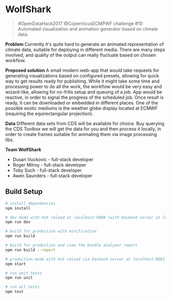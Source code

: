 # WolfShark

> #OpenDataHack2017 @CopernicusECMPWF challenge #10
> Automated visualization and animation generator based on climate data.

**Problem**
Currently it's quite hard to generate an animated representation of climate data, suitable for deploying in different media. There are many steps involved, and quality of the output can really fluctuate based on chosen workflow.

**Proposed solution**
A small modern web-app that would take requests for generating visualizations based on configured presets, allowing for quick way to get results ready for publishing. While it might take some time and processing power to do all the work, the workflow would be very easy and wizard-like, allowing for no-frills setup and queuing of a job. App would be reactive, in order to signal the progress of the scheduled job. Once result is ready, it can be downloaded or embedded in different places. One of the possible exotic mediums is the weather globe display located at ECMWF (requiring the equirectangular projection).

**Data**
Different data sets from CDS will be available for choice. Buy querying the CDS Toolbox we will get the data for you and then process it locally, in order to create frames suitable for animating them via image processing libs.

**Team WolfShark**
- Dusan Vuckovic - full-stack developer
- Roger Milroy - full-stack developer
- Toby Such - full-stack developer
- Awen Saunders - full-stack developer

## Build Setup

``` bash
# install dependencies
npm install

# dev mode with hot reload at localhost:8080 (with backend server at localhost:8081)
npm run dev

# build for production with minification
npm run build

# build for production and view the bundle analyzer report
npm run build --report

# production mode with hot reload via backend server at localhost:8081
npm start

# run unit tests
npm run unit

# run all tests
npm test
```
